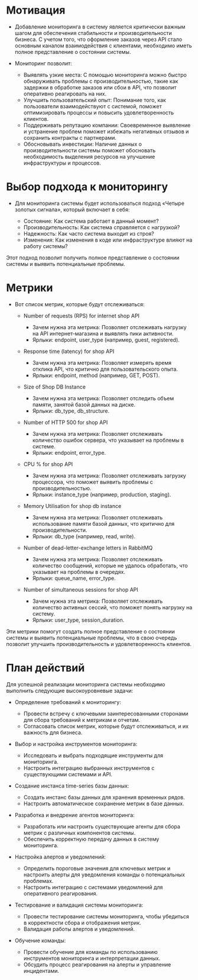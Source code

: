 # Мотивация

* Добавление мониторинга в систему является критически важным шагом для обеспечения стабильности и производительности бизнеса. С учетом того, что оформление заказов через API стало основным каналом взаимодействия с клиентами, необходимо иметь полное представление о состоянии системы. 
    
* Мониторинг позволит:
    + Выявлять узкие места: С помощью мониторинга можно быстро обнаруживать проблемы с производительностью, такие как задержки в обработке заказов или сбои в API, что позволит оперативно реагировать на них.
    + Улучшить пользовательский опыт: Понимание того, как пользователи взаимодействуют с системой, поможет оптимизировать процессы и повысить удовлетворенность клиентов.
    + Поддерживать репутацию компании: Своевременное выявление и устранение проблем поможет избежать негативных отзывов и сохранить контракты с партнерами.
    + Обосновывать инвестиции: Наличие данных о производительности системы поможет обосновать необходимость выделения ресурсов на улучшение инфраструктуры и процессов.

# Выбор подхода к мониторингу

* Для мониторинга системы будет использоваться подход «Четыре золотых сигнала», который включает в себя:

   + Состояние: Как система работает в данный момент?
   + Производительность: Как система справляется с нагрузкой?
   + Надежность: Как часто система выходит из строя?
   + Изменения: Как изменения в коде или инфраструктуре влияют на работу системы?

Этот подход позволит получить полное представление о состоянии системы и выявить потенциальные проблемы.

# Метрики
    
* Вот список метрик, которые будут отслеживаться:
   + Number of requests (RPS) for internet shop API
      - Зачем нужна эта метрика: Позволяет отслеживать нагрузку на API интернет-магазина и выявлять пики активности.
      - Ярлыки: endpoint, user_type (например, guest, registered).

   + Response time (latency) for shop API
      - Зачем нужна эта метрика: Позволяет измерять время отклика API, что критично для пользовательского опыта.
      - Ярлыки: endpoint, method (например, GET, POST).

   + Size of Shop DB Instance
      - Зачем нужна эта метрика: Позволяет отследить объем памяти, занятой базой данных на диске.
      - Ярлыки: db_type, db_structure. 

   + Number of HTTP 500 for shop API
      - Зачем нужна эта метрика: Позволяет отслеживать количество ошибок сервера, что указывает на проблемы в системе.
      - Ярлыки: endpoint, error_type.

   + CPU % for shop API
      - Зачем нужна эта метрика: Позволяет отслеживать загрузку процессора, что поможет выявить проблемы с производительностью.
      - Ярлыки: instance_type (например, production, staging).
    
   + Memory Utilisation for shop db instance
      - Зачем нужна эта метрика: Позволяет отслеживать использование памяти базой данных, что критично для производительности.
      - Ярлыки: db_type (например, read, write).
    
   + Number of dead-letter-exchange letters in RabbitMQ
      - Зачем нужна эта метрика: Позволяет отслеживать количество сообщений, которые не удалось обработать, что указывает на проблемы в очередях.
      - Ярлыки: queue_name, error_type.
    
   + Number of simultaneous sessions for shop API
      - Зачем нужна эта метрика: Позволяет отслеживать количество активных сессий, что поможет понять нагрузку на систему.
      - Ярлыки: user_type, session_duration.

Эти метрики помогут создать полное представление о состоянии системы и выявить потенциальные проблемы, что в свою очередь позволит улучшить производительность и удовлетворенность клиентов.

# План действий

Для успешной реализации мониторинга системы необходимо выполнить следующие высокоуровневые задачи:

* Определение требований к мониторингу:
   + Провести встречу с ключевыми заинтересованными сторонами для сбора требований к метрикам и отчетам.
   + Согласовать список метрик, которые будут отслеживаться, и их важность для бизнеса.

* Выбор и настройка инструментов мониторинга:
   + Исследовать и выбрать подходящие инструменты для мониторинга.
   + Настроить интеграцию выбранных инструментов с существующими системами и API.

* Создание инстанса time-series базы данных:
   + Создать инстанс базы данных для хранения временных рядов.
   + Настроить автоматическое сохранение метрик в базе данных.

* Разработка и внедрение агентов мониторинга:
   + Разработать или настроить существующие агенты для сбора метрик с различных компонентов системы.
   + Обеспечить корректную передачу данных в систему мониторинга.

* Настройка алертов и уведомлений:
   + Определить пороговые значения для ключевых метрик и настроить алерты для уведомления команды о потенциальных проблемах.
   + Настроить интеграцию с системами уведомлений для оперативного реагирования.

* Тестирование и валидация системы мониторинга:
   + Провести тестирование системы мониторинга, чтобы убедиться в корректности сбора и отображения метрик.
   + Валидация работы алертов и уведомлений.

* Обучение команды:
   + Провести обучение для команды по использованию инструментов мониторинга и интерпретации данных.
   + Обсудить процесс реагирования на алерты и управление инцидентами.
